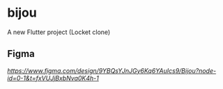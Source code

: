 # bijou

A new Flutter project (Locket clone)

## Figma

_https://www.figma.com/design/9YBQsYJnJGy6Kq6YAuIcs9/Bijou?node-id=0-1&t=fxVUJjBxbNva0K4h-1_

